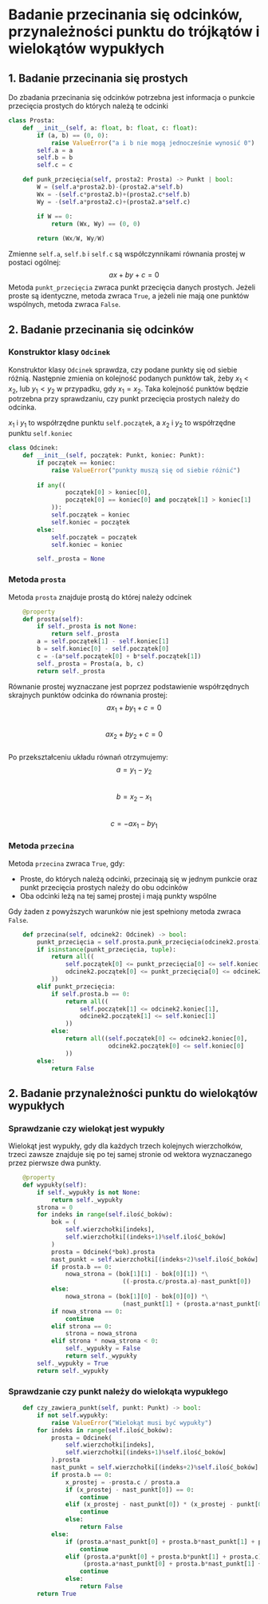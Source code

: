 # Badanie przecinania się odcinków, przynależności punktu do trójkątów i wielokątów wypukłych

## 1. Badanie przecinania się prostych
Do zbadania przecinania się odcinków potrzebna jest informacja o punkcie przecięcia prostych do których należą te odcinki

```python
class Prosta:
    def __init__(self, a: float, b: float, c: float):
        if (a, b) == (0, 0):
            raise ValueError("a i b nie mogą jednocześnie wynosić 0")
        self.a = a
        self.b = b
        self.c = c

    def punk_przecięcia(self, prosta2: Prosta) -> Punkt | bool:
        W = (self.a*prosta2.b)-(prosta2.a*self.b)
        Wx = -(self.c*prosta2.b)+(prosta2.c*self.b)
        Wy = -(self.a*prosta2.c)+(prosta2.a*self.c)

        if W == 0:
            return (Wx, Wy) == (0, 0)
        
        return (Wx/W, Wy/W)
```
Zmienne `self.a`, `self.b` i `self.c` są współczynnikami równania prostej w postaci ogólnej: 
$$ax + by + c = 0$$
Metoda `punkt_przecięcia` zwraca punkt przecięcia danych prostych. Jeżeli proste są identyczne, metoda zwraca `True`, a jeżeli nie mają one punktów wspólnych, metoda zwraca `False`.

## 2. Badanie przecinania się odcinków
### Konstruktor klasy `Odcinek`

Konstruktor klasy `Odcinek` sprawdza, czy podane punkty się od siebie różnią. Następnie zmienia on kolejność podanych punktów tak, żeby $x_1<x_2$, lub $y_1<y_2$ w przypadku, gdy $x_1=x_2$. Taka kolejność punktów będzie potrzebna przy sprawdzaniu, czy punkt przecięcia prostych należy do odcinka.  
 
$x_1$ i $y_1$ to współrzędne punktu `self.początek`, a $x_2$ i $y_2$ to współrzędne punktu `self.koniec` 



```python
class Odcinek:
    def __init__(self, początek: Punkt, koniec: Punkt):
        if początek == koniec:
            raise ValueError("punkty muszą się od siebie różnić")
        
        if any((
                początek[0] > koniec[0],
                początek[0] == koniec[0] and początek[1] > koniec[1]
            )):
            self.początek = koniec
            self.koniec = początek
        else:
            self.początek = początek
            self.koniec = koniec

        self._prosta = None
```
### Metoda `prosta`
Metoda `prosta` znajduje prostą do której należy odcinek
```python
    @property
    def prosta(self):
        if self._prosta is not None:
            return self._prosta
        a = self.początek[1] - self.koniec[1]
        b = self.koniec[0] - self.początek[0]
        c = -(a*self.początek[0] + b*self.początek[1])
        self._prosta = Prosta(a, b, c)
        return self._prosta
```
Równanie prostej wyznaczane jest poprzez podstawienie współrzędnych skrajnych punktów odcinka do równania prostej:  
$$ax_1 + by_1 + c = 0$$  
$$ax_2 + by_2 + c = 0$$  
Po przekształceniu układu równań otrzymujemy:  
$$a = y_1 - y_2$$  
$$b = x_2 - x_1$$  
$$c = -ax_1 -by_1$$  
### Metoda `przecina`
Metoda `przecina` zwraca `True`, gdy:  
  - Proste, do których należą odcinki, przecinają się w jednym punkcie oraz punkt przecięcia prostych należy do obu odcinków  
  - Oba odcinki leżą na tej samej prostej i mają punkty wspólne  

Gdy żaden z powyższych warunków nie jest spełniony metoda zwraca `False`.  

```python
    def przecina(self, odcinek2: Odcinek) -> bool:
        punkt_przecięcia = self.prosta.punk_przecięcia(odcinek2.prosta)
        if isinstance(punkt_przecięcia, tuple):
            return all((
                self.początek[0] <= punkt_przecięcia[0] <= self.koniec[0],
                odcinek2.początek[0] <= punkt_przecięcia[0] <= odcinek2.koniec[0]
            ))
        elif punkt_przecięcia:
            if self.prosta.b == 0:
                return all((
                    self.początek[1] <= odcinek2.koniec[1],
                    odcinek2.początek[1] <= self.koniec[1]
                ))
            else:
                return all((self.początek[0] <= odcinek2.koniec[0],
                            odcinek2.początek[0] <= self.koniec[0]
                ))
        else:
            return False
```

## 2. Badanie przynależności punktu do wielokątów wypukłych
### Sprawdzanie czy wielokąt jest wypukły
Wielokąt jest wypukły, gdy dla każdych trzech kolejnych wierzchołków, trzeci zawsze znajduje się po tej samej stronie od wektora wyznaczanego przez pierwsze dwa punkty.
```python
    @property
    def wypukły(self):
        if self._wypukły is not None:
            return self._wypukły
        strona = 0
        for indeks in range(self.ilość_boków):
            bok = (
                self.wierzchołki[indeks],
                self.wierzchołki[(indeks+1)%self.ilość_boków]
            )
            prosta = Odcinek(*bok).prosta
            nast_punkt = self.wierzchołki[(indeks+2)%self.ilość_boków]
            if prosta.b == 0:
                nowa_strona = (bok[1][1] - bok[0][1]) *\
                                ((-prosta.c/prosta.a)-nast_punkt[0])
            else:
                nowa_strona = (bok[1][0] - bok[0][0]) *\
                                (nast_punkt[1] + (prosta.a*nast_punkt[0]+prosta.c)/prosta.b)
            if nowa_strona == 0:
                continue
            elif strona == 0:
                strona = nowa_strona
            elif strona * nowa_strona < 0:
                self._wypukły = False
                return self._wypukły
        self._wypukły = True
        return self._wypukły
```
### Sprawdzanie czy punkt należy do wielokąta wypukłego
```python
    def czy_zawiera_punkt(self, punkt: Punkt) -> bool:
        if not self.wypukły:
            raise ValueError("Wielokąt musi być wypukły")
        for indeks in range(self.ilość_boków):
            prosta = Odcinek(
                self.wierzchołki[indeks],
                self.wierzchołki[(indeks+1)%self.ilość_boków]
            ).prosta
            nast_punkt = self.wierzchołki[(indeks+2)%self.ilość_boków]
            if prosta.b == 0:
                x_prostej = -prosta.c / prosta.a
                if (x_prostej - nast_punkt[0]) == 0:
                    continue
                elif (x_prostej - nast_punkt[0]) * (x_prostej - punkt[0]) >= 0:
                    continue
                else:
                    return False
            else:
                if (prosta.a*nast_punkt[0] + prosta.b*nast_punkt[1] + prosta.c) == 0:
                    continue
                elif (prosta.a*punkt[0] + prosta.b*punkt[1] + prosta.c) *\
                     (prosta.a*nast_punkt[0] + prosta.b*nast_punkt[1] + prosta.c) >= 0:
                    continue
                else:
                    return False
        return True
```